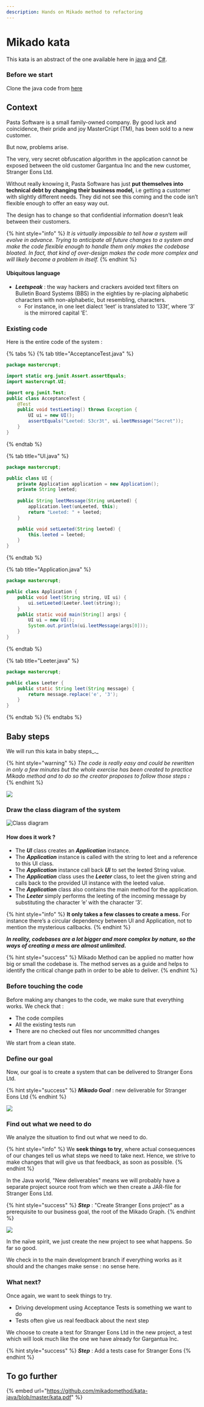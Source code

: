 ```yaml
---
description: Hands on Mikado method to refactoring
---
```


# Mikado kata

This kata is an abstract of the one available here in [java](https://github.com/mikadomethod/kata-java) and [C\#](https://github.com/mikadomethod/kata-dotnet).

### Before we start

Clone the java code from [here](https://github.com/ythirion/kata-java.git)

## Context

Pasta Software is a small family-owned company. By good luck and coincidence, their pride and joy MasterCrüpt \(TM\), has been sold to a new customer. 

But now, problems arise. 

The very, very secret obfuscation algorithm in the application cannot be exposed between the old customer Gargantua Inc and the new customer, Stranger Eons Ltd.

Without really knowing it, Pasta Software has just **put themselves into technical debt by changing their business model,** i.e getting a customer with slightly different needs. They did not see this coming and the code isn’t flexible enough to offer an easy way out. 

The design has to change so that confidential information doesn’t leak between their customers.

{% hint style="info" %}
_It is virtually impossible to tell how a system will evolve in advance. Trying to anticipate all future changes to a system and make the code flexible enough to handle them only makes the codebase bloated. In fact, that kind of over-design makes the code more complex and will likely become a problem in itself._
{% endhint %}

#### Ubiquitous language

* _**Leetspeak**_ : the way hackers and crackers avoided text filters on Bulletin Board Systems \(BBS\) in the eighties by re-placing alphabetic characters with non-alphabetic, but resembling, characters. 
  * For instance, in one leet dialect ’leet’ is translated to ’l33t’, where ’3’ is the mirrored capital ’E’.

### Existing code

Here is the entire code of the system :

{% tabs %}
{% tab title="AcceptanceTest.java" %}
```java
package mastercrupt;

import static org.junit.Assert.assertEquals;
import mastercrupt.UI;

import org.junit.Test;
public class AcceptanceTest {
    @Test
    public void testLeeting() throws Exception {
        UI ui = new UI();
        assertEquals("Leeted: S3cr3t", ui.leetMessage("Secret"));
    }
}
```
{% endtab %}

{% tab title="UI.java" %}
```java
package mastercrupt;

public class UI {
    private Application application = new Application();
    private String leeted;
    
    public String leetMessage(String unLeeted) {
        application.leet(unLeeted, this);
        return "Leeted: " + leeted;
    }

    public void setLeeted(String leeted) {
        this.leeted = leeted;
    }
}
```
{% endtab %}

{% tab title="Application.java" %}
```java
package mastercrupt;

public class Application {
    public void leet(String string, UI ui) {
        ui.setLeeted(Leeter.leet(string));
    }
    public static void main(String[] args) {
        UI ui = new UI();
        System.out.println(ui.leetMessage(args[0]));
    }
}
```
{% endtab %}

{% tab title="Leeter.java" %}
```java
package mastercrupt;

public class Leeter {
	public static String leet(String message) { 
		return message.replace('e', '3');
	}
}
```
{% endtab %}
{% endtabs %}

## Baby steps

We will run this kata in baby steps_**.**_ 

{% hint style="warning" %}
_The code is really easy and could be rewritten in only a few minutes but the whole exercise has been created to practice Mikado method and to do so the creator proposes to follow those steps **:**_
{% endhint %}

![](../../../.gitbook/assets/image%20%28152%29.png)

### Draw the class diagram of the system

![Class diagram](../../../.gitbook/assets/image%20%28154%29.png)

#### How does it work ?

* The _**UI**_ class creates an _**Application**_ instance.
* The _**Application**_ instance is called with the string to leet and a reference to this UI class. 
* The _**Application**_ instance call back _**UI**_ to set the leeted String value.
* The _**Application**_ class uses the _**Leeter**_ class, to leet the given string and calls back to the provided UI instance with the leeted value. 
* The _**Application**_ class also contains the main method for the application.
* The _**Leeter**_ simply performs the leeting of the incoming message by substituting the character ’e’ with the character ’3’.

{% hint style="info" %}
**It only takes a few classes to create a mess.** For instance there’s a circular dependency between UI and Application, not to mention the mysterious callbacks.
{% endhint %}

_**In reality, codebases are a lot bigger and more complex by nature, so the ways of creating a mess are almost unlimited.**_ 

{% hint style="success" %}
Mikado Method can be applied no matter how big or small the codebase is. The method serves as a guide and helps to identify the critical change path in order to be able to deliver. 
{% endhint %}

### Before touching the code

Before making any changes to the code, we make sure that everything works. We check that :

* The code compiles
* All the existing tests run 
* There are no checked out files nor uncommitted changes

We start from a clean state.

### Define our goal

Now, our goal is to create a system that can be delivered to Stranger Eons Ltd.

{% hint style="success" %}
_**Mikado Goal**_ : new deliverable for Stranger Eons Ltd
{% endhint %}

![](../../../.gitbook/assets/image%20%28153%29.png)

###  Find out what we need to do

We analyze the situation to find out what we need to do.

{% hint style="info" %}
We **seek things to try**, where actual consequences of our changes tell us what steps we need to take next. Hence, we strive to make changes that will give us that feedback, as soon as possible.
{% endhint %}

In the Java world, "New deliverables" means we will probably have a separate project source root from which we then create a JAR-file for Stranger Eons Ltd.

{% hint style="success" %}
_**Step**_ : "Create Stranger Eons project" as a prerequisite to our business goal, the root of the Mikado Graph.
{% endhint %}

![](../../../.gitbook/assets/image%20%28158%29.png)

In the naïve spirit, we just create the new project to see what happens. So far so good.

We check in to the main development branch if everything works as it should and the changes make sense : no sense here.

### What next? 

Once again, we want to seek things to try.

* Driving development using Acceptance Tests is something we want to do
* Tests often give us real feedback about the next step

We choose to create a test for Stranger Eons Ltd in the new project, a test which will look much like the one we have already for Gargantua Inc.

{% hint style="success" %}
_**Step**_ : Add a tests case for Stranger Eons
{% endhint %}

## To go further

{% embed url="https://github.com/mikadomethod/kata-java/blob/master/kata.pdf" %}



